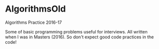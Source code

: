 # AlgorithmsOld
Algorithms Practice 2016-17

Some of basic programming problems useful for interviews. All written when I was in Masters (2016). So don't expect good code practices in the code!
